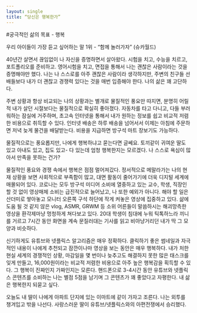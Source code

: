 ```yaml
---
layout: single
title: “당신은 행복한가”
---
```


#궁극적인 삶의 목표 - 행복

우리 아이들이 가장 듣고 싶어하는 말 1위 - “함께 놀러가자” (슈카월드)

40년간 살면서 끊임없이 나 자신을 증명하면서 살아왔다. 시험을 치고, 수능을 치르고, 포트폴리오를 준비하고. 영어시험을 치고, 면접을 통해서 나는 괜찮은 사람이라는 것을 증명해야만 했다. 나는 나 스스로를  아주 괜찮은 사람이라 생각하지만, 주변의 친구들 선배들보다 내가 더 괜찮고 경쟁력 있다는 것을  매번 입증해야 한다. 나의 삶은 꽤 고단하다.

주변 상황과 항상 비교되는 나의 상황과는 별개로 물질적인 풍요만 따지면, 분명히 어릴 적 내가 살던 시절보다는 물질적으로 확실히 좋아졌다. 자동차를 타고 다니고, 다들 부러워하는 잠실에 거주하며, 초고속 인터넷을 통해서 내가 원하는 정보를 쉽고 비교적 저렴한 비용으로 취득할 수 있다. 인터넷 배송은 하루 배송을 넘어서서 이제는 아침에 주문하면 저녁 늦게 물건을 배달받는다. 비용을 지급하면 방구석 마트 장보기도 가능하다.

물질적으로는 풍요롭지만, 나에게 행복하냐고 묻는다면 글쎄요.
토끼같이 귀여운 딸도 있고 아내도 있고, 집도 있고- 다 있는데 엄청 행복한지는 모르겠다.
나 스스로 욕심이 많아서 만족을 못하는 건가?


물질적인 풍요와 경쟁 속에서 행복은 점점 멀어져갔다. 정서적으로 메말라가는 나의 현재 상황을 보면 사회적으로 부족함이 많고, 대면 활동이 줄어가기에 더욱 디지털 세계에 매몰되어 있다. 코로나는 모두 방구석 미디어 소비에 열중하고 있는 교수, 학생, 직장인 할 것 없이 영상매체 소비는 급진적으로 늘어났고, 나 또한 예외가 아니다. 해야 할 일은 산더미로 쌓아놓고 모니터 오른쪽 구석 하단에 작게 켜놓은 영상에 집중하고 있다. 삶에 도움 될 것 같지 않은 vlog, ASMR, GRWM 등 소위 어른들이 말씀하시는 해괴망측한 영상을 환각제마냥 멍청하게 쳐다보고 있다. 20대 학생이 침대에 누워 틱톡하느라 끼니를 거르고 7시간 동안 화면을 계속 문질러대는 기사를 읽고 비아냥거리던 내가 딱 그 모양과 비슷하다.

신기하게도 유튜브와 넷플릭스 알고리즘은 매우 정확하다. 클릭하기 좋은 썸네일과 자극적인 내용이 나에게 추천되고 잠깐이나마 영상을 보는 동안은 매우 행복하다. 내가 처한 현실 세계의 경쟁적인 상황, 마감일을 몇 번이나 늦추고도 해결하지 못한 많은 태스크를 잊게 만들고, 16,000원이라는 비교적 저렴한 비용으로 아주 높은 행복감을 획득할 수 있다. 그 행복이 진짜인지 가짜인지는 모른다. 핸드폰으로 3-4시간 동안 유튜브와 넷플릭스 콘텐츠를 소비하는 나는 별점 5점을 남기며 그 콘텐츠가 꽤 좋았다고 자평한다. 내 삶은 행복한지 되묻고 싶다.

오늘도 내 딸이 나에게 아파트 단지에 있는 이마트에 같이 가자고 조른다. 나는 외투를 챙겨입고 밖을 나선다. 사랑스러운 딸이 유튜브/넷플릭스와의 아편전쟁에서 승리했다.
